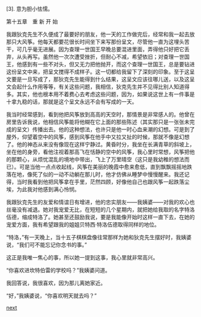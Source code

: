 
[3]. 意为胆小怯懦。

第十五章　重 新 开 始

我跟狄克先生不久便成了最要好的朋友，他一天的工作做完后，经常和我一起去放那只大风筝。他每天都要花很长时间坐下来写那份呈文，尽管他一直为这埋头苦干，可几乎毫无进展。因为查理一世国王早晚总要混进里面，弄得他只好把它丢弃，从头再写。虽然他一次次遭受挫折，但耐心不减，希望依旧；对查理一世国王，他感到有一些不对头，但又无力把他抛开，而这个查理一世国王，总是要钻进这份呈文中来，把呈文搅得不成样子。这一切都给我留下了深刻的印象。至于这呈文要是一旦写成了，那狄克先生能得到什么结果，这呈文应该往哪儿送，以及这呈文会起什么作用等等，有关这些问题，我相信，狄克先生并不见得比别人知道得多。其实，他也根本用不着费心去考虑这些问题，因为，如果说这世上有一件事是十拿九稳的话，那就是这个呈文永远不会有写成的一天。

我当时经常感到，看到他把风筝放到高高的天空时，那情景是非常感人的。他曾在房里告诉我说，他相信风筝能将他糊在它上面的那些陈述（其实那只是一张张未完成的呈文）传播出去。他的这种想法，也许只是他一时心血来潮的幻想。可是到了屋外，仰望着空中的风筝，感到风筝在他手中又拉又扯的时候，那就不像是幻想了。他的神态从来没有像现在这样宁静过。黄昏时分，我坐在长满青草的斜坡上，坐在他的身旁，看他注视着那高飞在恬静的空中的风筝，我心里时常想，风筝把他的那颗心，从烦忧混乱的境地中带出，飞上了万里晴空（这只是我幼稚的想法而已）。可是当他一点点收起线，风筝在美丽的晚霞中愈来愈低，直到飘飘摇摇地跌落在地，像死了似的一动不动躺在那儿时，他才仿佛从睡梦中慢慢醒来。我还记得，当时我看到他把风筝拿在手里，茫然四顾，好像他自己也跟风筝一起跌落尘埃，为此我对他感到满心怜悯。

我跟狄克先生的友爱和情谊日有增进，他的忠实朋友——我姨婆——对我的欢心也丝毫没有减退。她对我宠爱无比，在短短的几个星期内，就把她给我取的名字特洛伍德，缩成特洛了。她甚至还鼓励我说，要是我能像开始时这样一直下去，在她的宠爱方面，我有希望跟我的姐姐贝特西·特洛伍德取得同样的地位。

“特洛，”有一天晚上，当十五子棋棋盘像往常那样为她和狄克先生摆好时，我姨婆说，“我们可不能忘记你念书的事。”

这正是我唯一焦心的事，所以她一提到这事，我心里就非常高兴。

“你喜欢进坎特伯雷的学校吗？”我姨婆问道。

我回答说，我很喜欢，因为那儿离她家近。

“好，”我姨婆说，“你喜欢明天就去吗？”

[next](page201)